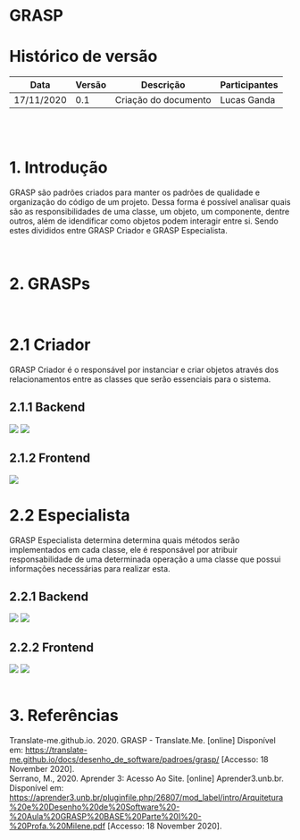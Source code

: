 # GRASP


# Histórico de versão

| Data       | Versão | Descrição                                          | Participantes                                                                   |
| ---------- | ------ | -------------------------------------------------- | ------------------------------------------------------------------------------- |
| 17/11/2020 | 0.1    | Criação do documento | Lucas Ganda|
<br/><br/>

# 1. Introdução
GRASP são padrões criados para manter os padrões de qualidade e organização do código de um projeto. Dessa forma é possível analisar quais são as responsibilidades de uma classe, um objeto, um componente, dentre outros, além de idendificar como objetos podem interagir entre si. Sendo estes divididos entre GRASP Criador e GRASP Especialista.

<br/>

# 2. GRASPs
<br/>

# 2.1 Criador
GRASP Criador é o responsável por instanciar e criar objetos através dos relacionamentos entre as classes que serão essenciais para o sistema.

## 2.1.1 Backend
<img src='./routes.JPG'> 
<img src='./client.JPG'> 

<br/>

## 2.1.2 Frontend
<img src='./routes_flutter.JPG'> 

# 2.2 Especialista
GRASP Especialista determina determina quais métodos serão implementados em cada classe, ele é responsável por atribuir responsabilidade de uma determinada operação a uma classe que possui informações necessárias para realizar esta.

## 2.2.1 Backend
<img src='./authcontroller.JPG'> 
<img src='./clientcontroller.JPG'> 

## 2.2.2 Frontend
<img src='./routes_flutter1.JPG'>
<img src='./login.JPG'>

<br/>
<br/>

# 3. Referências
Translate-me.github.io. 2020. GRASP - Translate.Me. [online] Disponível em: <https://translate-me.github.io/docs/desenho_de_software/padroes/grasp/> [Accesso: 18 November 2020]. <br/>
Serrano, M., 2020. Aprender 3: Acesso Ao Site. [online] Aprender3.unb.br. Disponível em: <https://aprender3.unb.br/pluginfile.php/26807/mod_label/intro/Arquitetura%20e%20Desenho%20de%20Software%20-%20Aula%20GRASP%20BASE%20Parte%20I%20-%20Profa.%20Milene.pdf> [Accesso: 18 November 2020].